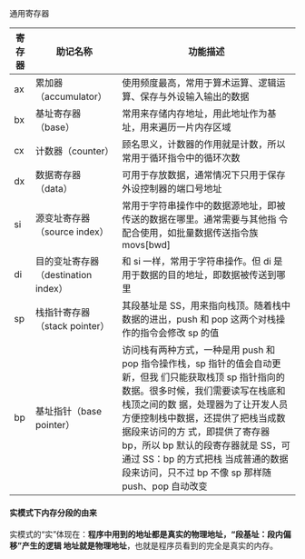 通用寄存器

| 寄存器 | 助记名称                            | 功能描述                                                     |
| ------ | ----------------------------------- | ------------------------------------------------------------ |
| ax     | 累加器（accumulator）               | 使用频度最高，常用于算术运算、逻辑运算、保存与外设输入输出的数据 |
| bx     | 基址寄存器（base）                  | 常用来存储内存地址，用此地址作为基址，用来遍历一片内存区域   |
| cx     | 计数器（counter）                   | 顾名思义，计数器的作用就是计数，所以常用于循环指令中的循环次数 |
| dx     | 数据寄存器（data）                  | 可用于存放数据，通常情况下只用于保存外设控制器的端口号地址   |
| si     | 源变址寄存器（source index）        | 常用于字符串操作中的数据源地址，即被传送的数据在哪里。通常需要与其他指 令配合使用，如批量数据传送指令族 movs[bwd] |
| di     | 目的变址寄存器（destination index） | 和 si 一样，常用于字符串操作。但 di 是用于数据的目的地址，即数据被传送到哪里 |
| sp     | 栈指针寄存器（stack pointer）       | 其段基址是 SS，用来指向栈顶。随着栈中数据的进出，push 和 pop 这两个对栈操 作的指令会修改 sp 的值 |
| bp     | 基址指针（base pointer）            | 访问栈有两种方式，一种是用 push 和 pop 指令操作栈，sp 指针的值会自动更新，但我 们只能获取栈顶 sp 指针指向的数据。很多时候，我们需要读写在栈底和栈顶之间的数 据，处理器为了让开发人员方便控制栈中数据，还提供了把栈当成数据段来访问的方 式，即提供了寄存器 bp，所以 bp 默认的段寄存器就是 SS，可通过 SS：bp 的方式把栈 当成普通的数据段来访问，只不过 bp 不像 sp 那样随 push、pop 自动改变 |

#### 实模式下内存分段的由来

实模式的“实”体现在：**程序中用到的地址都是真实的物理地址，“段基址：段内偏移”产生的逻辑 地址就是物理地址**，也就是程序员看到的完全是真实的内存。

